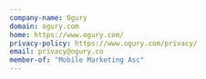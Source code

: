 ```yaml
---
company-name: Ogury
domain: ogury.com
home: https://www.ogury.com/
privacy-policy: https://www.ogury.com/privacy/
email: privacy@ogury.co
member-of: "Mobile Marketing Asc"
---
```




